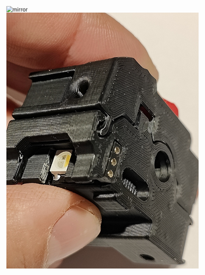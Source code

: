 
![mirror](https://github.com/CarlosRodriguess/ERCF-M/assets/28500698/17016156-96b9-4242-ad9f-21a9a78ffbb8)
![mirror](https://github.com/CarlosRodriguess/ERCF-M/blob/main/Images/IMG20240310230732.jpg)
